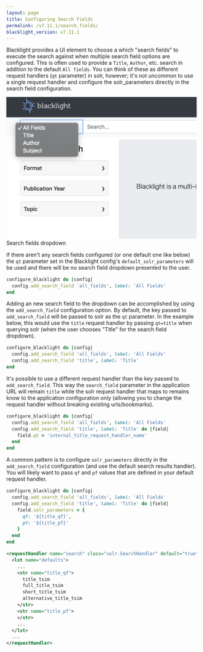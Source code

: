 ```yaml
---
layout: page
title: Configuring Search Fields
permalink: /v7.11.1/search_fields/
blacklight_version: v7.11.1
---
```


Blacklight provides a UI element to choose a which "search fields" to execute the search against when multiple search field options are configured.  This is often used to provide a `Title`, `Author`, etc. search in addition to the default `All fields`.  You can think of these as different request handlers (`qt` parameter) in solr, however; it's not uncommon to use a single request handler and configure the solr_parameters directly in the search field configuration.

<div class="image-well">
  <img src="/public/images/blacklight-7-search-fields.png" alt="Blacklight search fields dropdown" />
  <div class="caption">Search fields dropdown</div>
</div>

If there aren't any search fields configured (or one default one like below) the `qt` parameter set in the Blacklight config's `default_solr_parameters` will be used and there will be no search field dropdown presented to the user.

```ruby
configure_blacklight do |config|
  config.add_search_field 'all_fields', label: 'All Fields'
end
```

Adding an new search field to the dropdown can be accomplished by using the `add_search_field` configuration option.  By default, the key passed to `add_search_field` will be passed to solr as the `qt` parameter.  In the example below, this would use the `title` request handler by passing `qt=title` when querying solr (when the user chooses "Title" for the search field dropdown).

```ruby
configure_blacklight do |config|
  config.add_search_field 'all_fields', label: 'All Fields'
  config.add_search_field 'title', label: 'Title'
end
```

It's possible to use a different request handler than the key passed to `add_search_field`.  This way the `search_field` parameter in the application URL will remain `title` while the solr request handler that maps to remains know to the application configuration only (allowing you to change the request handler without breaking existing urls/bookmarks).

```ruby
configure_blacklight do |config|
  config.add_search_field 'all_fields', label: 'All Fields'
  config.add_search_field 'title', label: 'Title' do |field|
    field.qt = 'internal_title_request_handler_name'
  end
end
```

A common pattern is to configure `solr_parameters` directly in the `add_search_field` configuration (and use the default search results handler).  You will likely want to pass `qf` and `pf` values that are defined in your default request handler.

```ruby
configure_blacklight do |config|
  config.add_search_field 'all_fields', label: 'All Fields'
  config.add_search_field 'title', label: 'Title' do |field|
    field.solr_parameters = {
      qf: '${title_qf}',
      pf: '${title_pf}'
    }
  end
end
```

```xml
<requestHandler name="search" class="solr.SearchHandler" default="true">
  <lst name="defaults">
    ...
    <str name="title_qf">
      title_tsim
      full_title_tsim
      short_title_tsim
      alternative_title_tsim
    </str>
    <str name="title_pf">
    </str>
    ...
  </lst>
  ...
</requestHandler>
```

